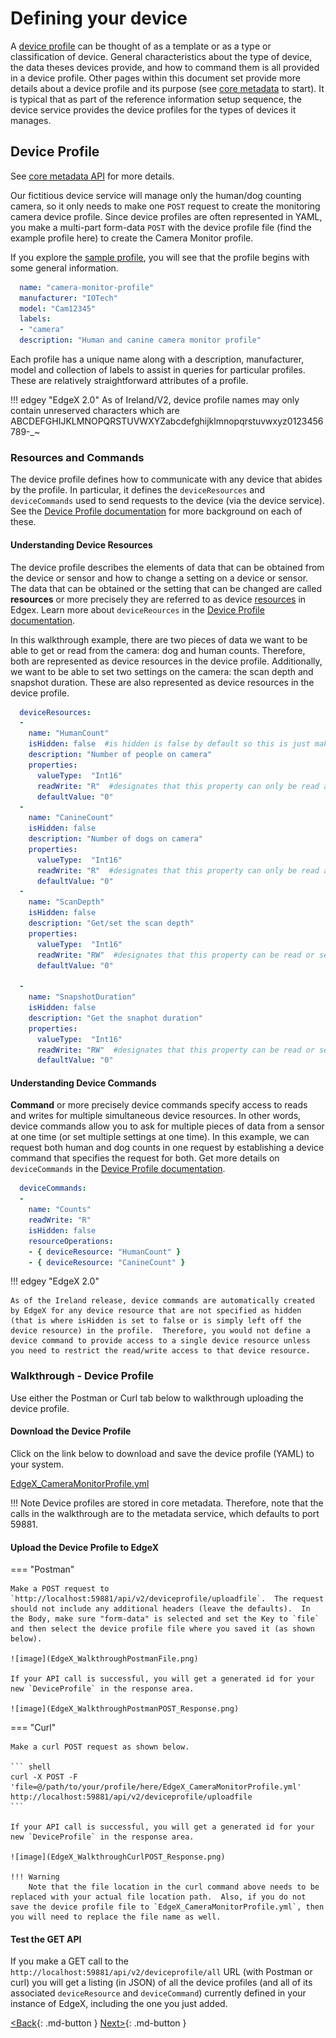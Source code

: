 # Defining your device

A [device profile](../microservices/device/profile/Ch-DeviceProfile.md) can be thought of as a template or as a type or
classification of device. General characteristics about the type of
device, the data theses devices provide, and how to command them is all
provided in a device profile. Other pages within this document set provide more
details about a device profile and its purpose (see
[core metadata](../microservices/core/metadata/Ch-Metadata.md)
 to start). It is typical that as part of the reference information setup sequence, the device
service provides the device profiles for the types of devices it
manages.

## Device Profile

See [core metadata API](https://app.swaggerhub.com/apis-docs/EdgeXFoundry1/core-metadata/2.0.0) for more details.

Our fictitious device service will manage only the human/dog counting
camera, so it only needs to make one `POST` request to create the
monitoring camera device profile. Since device profiles are often
represented in YAML, you make a multi-part form-data `POST` with the device
profile file (find the example profile here) to create the Camera Monitor profile.

If you explore the [sample profile](./EdgeX_CameraMonitorProfile.yml), you will see that the profile begins with some general information.

``` yaml
  name: "camera-monitor-profile"
  manufacturer: "IOTech"
  model: "Cam12345"
  labels: 
  - "camera"
  description: "Human and canine camera monitor profile"
```

Each profile has a unique name along with a description, manufacturer,
model and collection of labels to assist in queries for particular
profiles. These are relatively straightforward attributes of a profile.

!!! edgey "EdgeX 2.0"
        As of Ireland/V2, device profile names may only contain unreserved characters which are ABCDEFGHIJKLMNOPQRSTUVWXYZabcdefghijklmnopqrstuvwxyz0123456789-_~

### Resources and Commands

The device profile defines how to communicate with any device that abides by the profile. In particular, it defines the `deviceResources` and `deviceCommands` used to send requests to the device (via the device service).  See the [Device Profile documentation](../microservices/device/profile/Ch-DeviceProfile.md) for more background on each of these.

#### Understanding Device Resources

The device profile describes the elements of data that can be obtained from the device or sensor and how to change a setting on a device or sensor.  The data that can be obtained or the setting that can be changed are called **resources** or more precisely they are referred to as device [resources](../general/Definitions.md#Resource) in Edgex.  Learn more about `deviceReources` in the [Device Profile documentation](../microservices/device/profile/Ch-DeviceProfile.md#DeviceResources).

In this walkthrough example, there are two pieces of data we want to be able to get or read from the camera:  dog and human counts.  Therefore, both are represented as device resources in the device profile.  Additionally, we want to be able to set two settings on the camera:  the scan depth and snapshot duration.  These are also represented as device resources in the device profile.

``` yaml
  deviceResources:
  -
    name: "HumanCount"
    isHidden: false  #is hidden is false by default so this is just making it explicit for purpose of the walkthrough demonstration
    description: "Number of people on camera"
    properties:
      valueType:  "Int16"
      readWrite: "R"  #designates that this property can only be read and not set
      defaultValue: "0"
  -
    name: "CanineCount"
    isHidden: false
    description: "Number of dogs on camera"
    properties:
      valueType:  "Int16"
      readWrite: "R"  #designates that this property can only be read and not set
      defaultValue: "0"
  -
    name: "ScanDepth"
    isHidden: false
    description: "Get/set the scan depth"
    properties:
      valueType:  "Int16"
      readWrite: "RW"  #designates that this property can be read or set
      defaultValue: "0"

  -
    name: "SnapshotDuration"
    isHidden: false
    description: "Get the snaphot duration"
    properties:
      valueType:  "Int16"
      readWrite: "RW"  #designates that this property can be read or set
      defaultValue: "0"
```

#### Understanding Device Commands

**Command** or more precisely device commands specify access to reads and writes for multiple simultaneous device resources.  In other words, device commands allow you to ask for multiple pieces of data from a sensor at one time (or set multiple settings at one time).  In this example, we can request both human and dog counts in one request by establishing a device command that specifies the request for both.  Get more details on `deviceCommands` in the [Device Profile documentation](../microservices/device/profile/Ch-DeviceProfile.md#DeviceCommands).

``` yaml
  deviceCommands:
  -
    name: "Counts"
    readWrite: "R"
    isHidden: false
    resourceOperations:
    - { deviceResource: "HumanCount" }
    - { deviceResource: "CanineCount" }
```

!!! edgey "EdgeX 2.0"

    As of the Ireland release, device commands are automatically created by EdgeX for any device resource that are not specified as hidden (that is where isHidden is set to false or is simply left off the device resource) in the profile.  Therefore, you would not define a device command to provide access to a single device resource unless you need to restrict the read/write access to that device resource.

### Walkthrough - Device Profile

Use either the Postman or Curl tab below to walkthrough uploading the device profile.

#### Download the Device Profile

Click on the link below to download and save the device profile (YAML) to your system.

  [EdgeX_CameraMonitorProfile.yml](EdgeX_CameraMonitorProfile.yml)

!!! Note
    Device profiles are stored in core metadata.  Therefore, note that the calls in the walkthrough are to the metadata service, which defaults to port 59881.

#### Upload the Device Profile to EdgeX

=== "Postman"

    Make a POST request to `http://localhost:59881/api/v2/deviceprofile/uploadfile`.  The request should not include any additional headers (leave the defaults).  In the Body, make sure "form-data" is selected and set the Key to `file` and then select the device profile file where you saved it (as shown below).

    ![image](EdgeX_WalkthroughPostmanFile.png)

    If your API call is successful, you will get a generated id for your new `DeviceProfile` in the response area.

    ![image](EdgeX_WalkthroughPostmanPOST_Response.png)

=== "Curl"

    Make a curl POST request as shown below.

    ``` shell
    curl -X POST -F 'file=@/path/to/your/profile/here/EdgeX_CameraMonitorProfile.yml' http://localhost:59881/api/v2/deviceprofile/uploadfile
    ```

    If your API call is successful, you will get a generated id for your new `DeviceProfile` in the response area.

    ![image](EdgeX_WalkthroughCurlPOST_Response.png)

    !!! Warning
        Note that the file location in the curl command above needs to be replaced with your actual file location path.  Also, if you do not save the device profile file to `EdgeX_CameraMonitorProfile.yml`, then you will need to replace the file name as well.

#### Test the GET API
If you make a GET call to the `http://localhost:59881/api/v2/deviceprofile/all` URL (with Postman or curl) you will get a listing (in JSON) of all the device profiles (and all of its associated `deviceResource` and `deviceCommand`) currently defined in your instance of EdgeX, including the one you just added.

[<Back](Ch-WalkthroughUseCase.md){: .md-button } [Next>](Ch-WalkthroughDeviceService.md){: .md-button }
